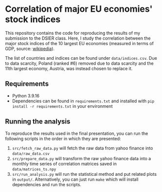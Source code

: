 # Correlation of major EU economies' stock indices

This repository contains the code for reproducing the results of my submission to the DSIER class. Here, I study the correlation between the major stock indices of the 10 largest EU economies (measured in terms of GDP, source: [wikipedia](https://en.wikipedia.org/wiki/List_of_sovereign_states_in_Europe_by_GDP_(nominal))).

The list of countries and indices can be found under `data/indices.csv`. Due to data scarcity, Poland (ranked #6) removed due to data scarcity and the 11th largest economy, Austria, was instead chosen to replace it.

## Requirements

- Python 3.9.16
- Dependencies can be found in `requirements.txt` and installed with `pip install -r requirements.txt` in your environment

## Running the analysis

To reproduce the results used in the final presentation, you can run the following scripts in the order in which they are presented:
1. `src/fetch_raw_data.py` will fetch the raw data from yahoo finance into `data/raw_data.csv`
2. `src/prepare_data.py` will transform the raw yahoo finance data into a monthly time series of correlation matrices saved in `data/matrices_ts.npy`
3. `src/run_analysis.py` will run the statistical method and put related plots in `output/`.
Alternatively, you can just run `make` which will install dependencies and run the scripts.